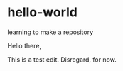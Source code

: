 # hello-world
learning to make a repository

Hello there,

This is a test edit. Disregard, for now.
